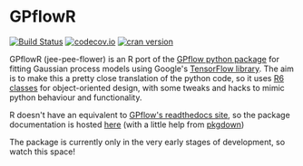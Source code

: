 # GPflowR

[![Build Status](https://travis-ci.org/goldingn/GPflowR.svg)](https://travis-ci.org/goldingn/GPflowR)
[![codecov.io](https://codecov.io/github/goldingn/GPflowR/coverage.svg?branch=master)](https://codecov.io/github/goldingn/GPflowR?branch=master)
[![cran version](http://www.r-pkg.org/badges/version/GPflowR)](https://cran.rstudio.com/web/packages/GPflowR)

GPflowR (jee-pee-flower) is an R port of the [GPflow python package](github.com/gpflow/gpflow#README.md) for fitting Gaussian process models using Google's [TensorFlow library](https://www.tensorflow.org/).
The aim is to make this a pretty close translation of the python code, so it uses [R6 classes](https://cran.r-project.org/web/packages/R6/vignettes/Introduction.html) for object-oriented design, with some tweaks and hacks to mimic python behaviour and functionality.

R doesn't have an equivalent to [GPflow's readthedocs site](http://gpflow.readthedocs.io), so the package documentation is hosted [here](https://goldingn.github.io/GPflowR) (with a little help from [pkgdown](https://github.com/hadley/pkgdown))

The package is currently only in the very early stages of development, so watch this space!
